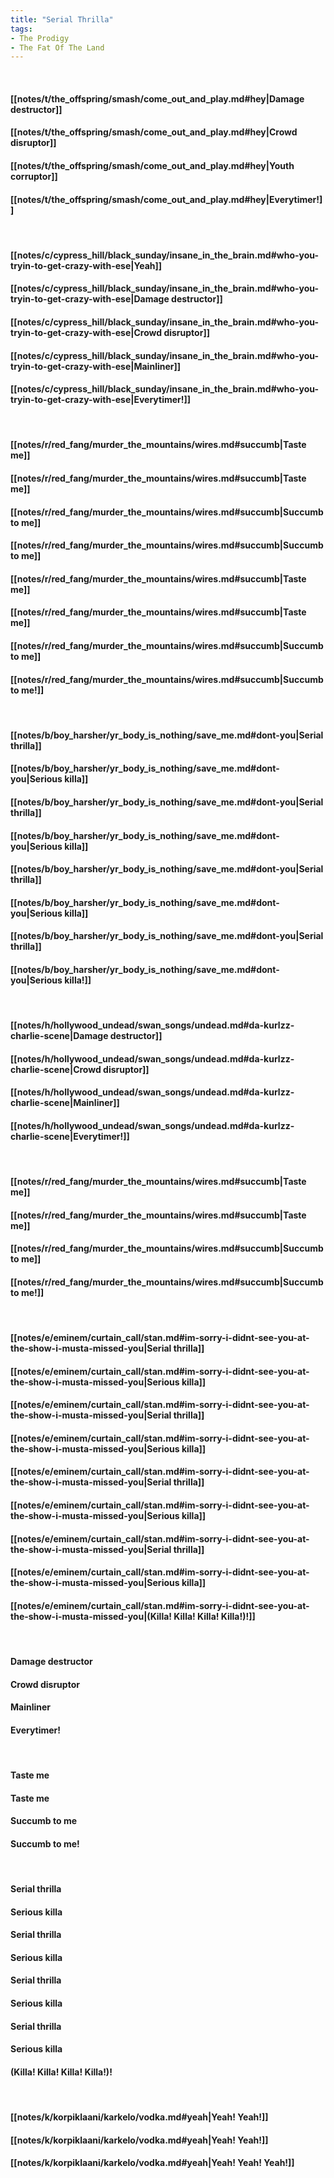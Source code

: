 ```yaml
---
title: "Serial Thrilla"
tags:
- The Prodigy
- The Fat Of The Land
---
```

&nbsp;
#### [[notes/t/the_offspring/smash/come_out_and_play.md#hey|Damage destructor]]
#### [[notes/t/the_offspring/smash/come_out_and_play.md#hey|Crowd disruptor]]
#### [[notes/t/the_offspring/smash/come_out_and_play.md#hey|Youth corruptor]]
#### [[notes/t/the_offspring/smash/come_out_and_play.md#hey|Everytimer!]]
&nbsp;
#### [[notes/c/cypress_hill/black_sunday/insane_in_the_brain.md#who-you-tryin-to-get-crazy-with-ese|Yeah]]
#### [[notes/c/cypress_hill/black_sunday/insane_in_the_brain.md#who-you-tryin-to-get-crazy-with-ese|Damage destructor]]
#### [[notes/c/cypress_hill/black_sunday/insane_in_the_brain.md#who-you-tryin-to-get-crazy-with-ese|Crowd disruptor]]
#### [[notes/c/cypress_hill/black_sunday/insane_in_the_brain.md#who-you-tryin-to-get-crazy-with-ese|Mainliner]]
#### [[notes/c/cypress_hill/black_sunday/insane_in_the_brain.md#who-you-tryin-to-get-crazy-with-ese|Everytimer!]]
&nbsp;
#### [[notes/r/red_fang/murder_the_mountains/wires.md#succumb|Taste me]]
#### [[notes/r/red_fang/murder_the_mountains/wires.md#succumb|Taste me]]
#### [[notes/r/red_fang/murder_the_mountains/wires.md#succumb|Succumb to me]]
#### [[notes/r/red_fang/murder_the_mountains/wires.md#succumb|Succumb to me]]
#### [[notes/r/red_fang/murder_the_mountains/wires.md#succumb|Taste me]]
#### [[notes/r/red_fang/murder_the_mountains/wires.md#succumb|Taste me]]
#### [[notes/r/red_fang/murder_the_mountains/wires.md#succumb|Succumb to me]]
#### [[notes/r/red_fang/murder_the_mountains/wires.md#succumb|Succumb to me!]]
&nbsp;
#### [[notes/b/boy_harsher/yr_body_is_nothing/save_me.md#dont-you|Serial thrilla]]
#### [[notes/b/boy_harsher/yr_body_is_nothing/save_me.md#dont-you|Serious killa]]
#### [[notes/b/boy_harsher/yr_body_is_nothing/save_me.md#dont-you|Serial thrilla]]
#### [[notes/b/boy_harsher/yr_body_is_nothing/save_me.md#dont-you|Serious killa]]
#### [[notes/b/boy_harsher/yr_body_is_nothing/save_me.md#dont-you|Serial thrilla]]
#### [[notes/b/boy_harsher/yr_body_is_nothing/save_me.md#dont-you|Serious killa]]
#### [[notes/b/boy_harsher/yr_body_is_nothing/save_me.md#dont-you|Serial thrilla]]
#### [[notes/b/boy_harsher/yr_body_is_nothing/save_me.md#dont-you|Serious killa!]]
&nbsp;
#### [[notes/h/hollywood_undead/swan_songs/undead.md#da-kurlzz-charlie-scene|Damage destructor]]
#### [[notes/h/hollywood_undead/swan_songs/undead.md#da-kurlzz-charlie-scene|Crowd disruptor]]
#### [[notes/h/hollywood_undead/swan_songs/undead.md#da-kurlzz-charlie-scene|Mainliner]]
#### [[notes/h/hollywood_undead/swan_songs/undead.md#da-kurlzz-charlie-scene|Everytimer!]]
&nbsp;
#### [[notes/r/red_fang/murder_the_mountains/wires.md#succumb|Taste me]]
#### [[notes/r/red_fang/murder_the_mountains/wires.md#succumb|Taste me]]
#### [[notes/r/red_fang/murder_the_mountains/wires.md#succumb|Succumb to me]]
#### [[notes/r/red_fang/murder_the_mountains/wires.md#succumb|Succumb to me!]]
&nbsp;
#### [[notes/e/eminem/curtain_call/stan.md#im-sorry-i-didnt-see-you-at-the-show-i-musta-missed-you|Serial thrilla]]
#### [[notes/e/eminem/curtain_call/stan.md#im-sorry-i-didnt-see-you-at-the-show-i-musta-missed-you|Serious killa]]
#### [[notes/e/eminem/curtain_call/stan.md#im-sorry-i-didnt-see-you-at-the-show-i-musta-missed-you|Serial thrilla]]
#### [[notes/e/eminem/curtain_call/stan.md#im-sorry-i-didnt-see-you-at-the-show-i-musta-missed-you|Serious killa]]
#### [[notes/e/eminem/curtain_call/stan.md#im-sorry-i-didnt-see-you-at-the-show-i-musta-missed-you|Serial thrilla]]
#### [[notes/e/eminem/curtain_call/stan.md#im-sorry-i-didnt-see-you-at-the-show-i-musta-missed-you|Serious killa]]
#### [[notes/e/eminem/curtain_call/stan.md#im-sorry-i-didnt-see-you-at-the-show-i-musta-missed-you|Serial thrilla]]
#### [[notes/e/eminem/curtain_call/stan.md#im-sorry-i-didnt-see-you-at-the-show-i-musta-missed-you|Serious killa]]
#### [[notes/e/eminem/curtain_call/stan.md#im-sorry-i-didnt-see-you-at-the-show-i-musta-missed-you|(Killa! Killa! Killa! Killa!)!]]
&nbsp;
#### Damage destructor
#### Crowd disruptor
#### Mainliner
#### Everytimer!
&nbsp;
#### Taste me
#### Taste me
#### Succumb to me
#### Succumb to me!
&nbsp;
#### Serial thrilla
#### Serious killa
#### Serial thrilla
#### Serious killa
#### Serial thrilla
#### Serious killa
#### Serial thrilla
#### Serious killa
#### (Killa! Killa! Killa! Killa!)!
&nbsp;
#### [[notes/k/korpiklaani/karkelo/vodka.md#yeah|Yeah! Yeah!]]
#### [[notes/k/korpiklaani/karkelo/vodka.md#yeah|Yeah! Yeah!]]
#### [[notes/k/korpiklaani/karkelo/vodka.md#yeah|Yeah! Yeah! Yeah!]]
